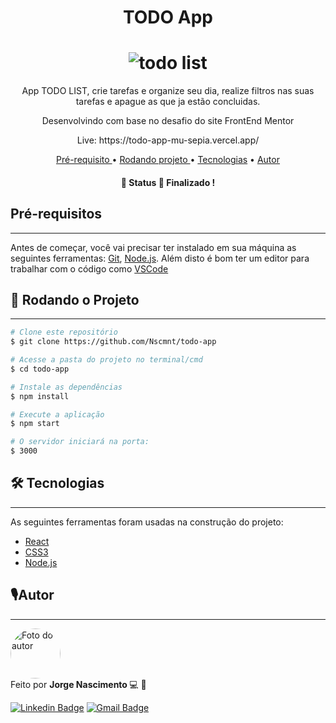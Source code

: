 <h1 align="center">  TODO App </h1>

<h1 align="center">
  <img alt="todo list" title="todo list" src="./src/assets/TODO.gif" />
</h1>

<p align="center">App TODO LIST, crie tarefas e organize seu dia, realize filtros nas suas tarefas e apague as que ja estão concluidas.
</p><p align ="center"> Desenvolvindo com base no desafio do site FrontEnd Mentor </p>

<p align ="center">Live: https://todo-app-mu-sepia.vercel.app/</p>

<p align = "center">
  <a href="#pre"> Pré-requisito </a> •
  <a href="#rodando"> Rodando projeto </a> •
  <a href="#tecnologia">Tecnologias</a> • 
  <a href="#autor"> Autor </a>
</p>

<h4 align="center"> 
	🚧 Status 🚀 Finalizado !
</h4>

<h2 id="pre"> Pré-requisitos </h2>

---

Antes de começar, você vai precisar ter instalado em sua máquina as seguintes ferramentas:
[Git](https://git-scm.com), [Node.js](https://nodejs.org/en/).
Além disto é bom ter um editor para trabalhar com o código como [VSCode](https://code.visualstudio.com/)

 <h2 id="rodando">🎲 Rodando o Projeto </h2>

---

```bash
# Clone este repositório
$ git clone https://github.com/Nscmnt/todo-app

# Acesse a pasta do projeto no terminal/cmd
$ cd todo-app

# Instale as dependências
$ npm install

# Execute a aplicação
$ npm start

# O servidor iniciará na porta:
$ 3000
```

<h2 id="tecnologia">🛠 Tecnologias</h2>

---

As seguintes ferramentas foram usadas na construção do projeto:

- [React](https://pt-br.reactjs.org/)
- [CSS3](https://www.w3.org/Style/CSS/Overview.en.html)
- [Node.js](https://nodejs.org/en/)

<h2 id="autor"> 🎙Autor</h2>

---

 <img  width="80px;" height="80px;" style="border-radius:50px;" src="https://ik.imagekit.io/Nscmnt/perfil_2ig9CJdMK.jpg"  alt="Foto do autor"/>
 <br />
Feito por <strong> Jorge Nascimento </strong> 💻 🚀

[![Linkedin Badge](https://img.shields.io/badge/-Jorge-blue?style=flat-square&logo=Linkedin&logoColor=white&link=https://www.linkedin.com/in/jorge-nascimento-a465511ab/)](https://www.linkedin.com/in/jorge-nascimento-a465511ab/) [![Gmail Badge](https://img.shields.io/badge/-nascimento.dev-c14438?style=flat-square&logo=Gmail&logoColor=white&link=mailto:nascimento.dev.io@gmail.com)](mailto:nascimento.dev.io@gmail.com)
